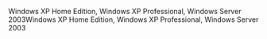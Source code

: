<span data-ttu-id="08f73-101">Windows XP Home Edition, Windows XP Professional, Windows Server 2003</span><span class="sxs-lookup"><span data-stu-id="08f73-101">Windows XP Home Edition, Windows XP Professional, Windows Server 2003</span></span>